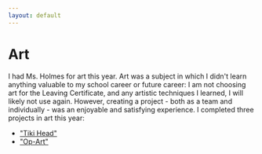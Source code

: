 ```yaml
---
layout: default
---
```

<html>
<body>
  <h1>Art</h1>
  <p>I had Ms. Holmes for art this year. Art was a subject in which I didn't learn anything valuable to my school career or future career: I am not choosing art for the Leaving Certificate, and any artistic techniques I learned, I will likely not use again. However, creating a project - both as a team and individually - was an enjoyable and satisfying experience. I completed three projects in art this year:
  </p>
    <ul>
    <li><a href = "/pictures/IMG_0267.JPG" target = "_blank">"Tiki Head"</a></li>
    <li><a href = "/pictures/IMG_0268.JPG" target = "_blank">"Op-Art"</a></li>
    </ul>
      
  
